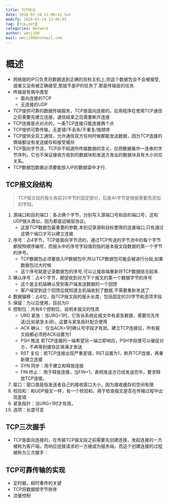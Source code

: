 ```yaml
---
title: TCP协议
date: 2018-03-18 11:08:41 Sun
modify: 2020-03-14 13:46:03 
tag: [tcp,net]
categories: Network
author: wmsj100
mail: wmsj100@hotmail.com
---
```


# 概述

- 网络层的IP只负责将数据送到正确的目标主机上,但这个数据包会不会被接受,或者又没有被正确接受,那就不是IP的任务了.那是传输层的任务.
- 传输层有俩中类型
	- 面向连接的TCP
	- 无连接的UDP
- TCP提供可靠的数据传输服务，TCP是面向连接的。应用程序在使用TCP通信之前需要先建立连接，通信结束之后需要断开连接
- TCP连接是点对点的，一条TCP连接只能连接俩个点
- TCP提供可靠传输，无差错/不丢失/不重复/按顺序
- TCP提供全双工通信，允许通信双方任何时候都能发送数据，因为TCP连接的俩端都设有发送缓存和接受缓存
- TCP面向字节流，TCP并不知道所传输数据的含义，仅把数据看作一连串的字节序列，它也不保证接收方收到的数据块和发送方发出的数据块具有大小对应关系。
- TCP数据包数据必须要能放入IP的数据袋中才行.

## TCP报文段结构

> TCP报文段的报头有前20字节的固定部分，后面4n字节是根据需要而添加的字段。

1. 源端口和目的端口：各占俩个字节，分别写入源端口号和目的端口号，这和UDP报头类似，因为都是运输层协议。
	- 这是TCP数据包最重要的参数,本别记录源和目标使用的连接端口,只有通过这俩个端口才可以建立连接
2. 序号：占4字节，TCP是面向字节流的，通过TCP传送的字节流中的每个字节都按照顺序编号，而报头中的序号字段值则指的是本报文段数据的第一个字节的序号。
	- TCP数据包必须要放入IP数据包中,所以TCP数据包可能会被进行分段,如果数据包过大时候
	- 这个序号就是记录数据包的序号,可以让接收端重新将TCP数据结合起来.
3. 确认序号：占4个字节，期望收到对方下个报文的第一个数据字节的序号
	- 这个是主机端确认受到客户端发送数据的一个回馈
	- 客户端受到这个回馈后就知道主机端收到了数据,不需要重新发送了.
4. 数据偏移：占4位，指TCP报文段的报头长度，包括固定的20字节和选项字段
5. 保留：为以后使用，目前为0
6. 控制位：共有6个控制位，说明本报文的性质
	- URG 紧急：当URG=1时，它告诉系统此报文中有紧急数据，需要优先传送(比如紧急关闭)，这要与紧急指针配合使用
	- ACK 确认： 仅当ACK=1时确认号字段才有效。建立TCP连接后，所有报文段都必须把ACK设置为1
	- PSH 推送 若TCP连接的一端希望另一端立即响应，PSH字段便可以催促对方，不再等到缓存区填满才发送
	- RST 复位：若TCP连接出现严重差错，RST设置为1，断开TCP连接，再重新建立连接
	- SYN 同步：用于建立和释放连接
	- FIN 终止： 用于释放连接，当FIN=1，表明发送方已经发送完毕，要求释放TCP连接。
7. 窗口：窗口值是指发送者自己的接收窗口大小，因为接收缓存的空间有限
8. 校验和：和UDP报文一样，有一个校验和，用于检查报文是否在传输过程中出现差错
9. 紧急指针：当URG=1时才有效，
10. 选项：长度可变

## TCP三次握手

- TCP是面向连接的，在传输TCP报文段之前需要先创建连接，发起连接的一方被称为客户端，而响应连接请求的一方被成为服务端，而这个创建连接的过程被称为三次握手：

## TCP可靠传输的实现

- 定时器，超时重传的关键
- TCP将数据按字节排序
- 流量控制

